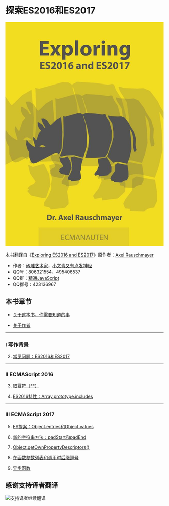 # 探索ES2016和ES2017 

![探索ES2016和ES2017](cover.jpg)

本书翻译自《[Exploring ES2016 and ES2017](http://exploringjs.com/es2016-es2017/index.html)》原作者：[Axel Rauschmayer](https://twitter.com/rauschma) 

- 作者：[砖雕艺术家](http://wpa.qq.com/msgrd?v=3&uin=806321554&site=qq&menu=yes)，[小文青又有点发神经](http://wpa.qq.com/msgrd?v=3&uin=495406537&site=qq&menu=yes) 
- QQ号：806321554，495406537 
- QQ群：[精通JavaScript](http://shang.qq.com/wpa/qunwpa?idkey=226270a3946e49c5f321887c845c4328da8b4cf8ca966e17f1dba921a3a5f98c) 
- QQ群号：423136967 

## 本书章节 

* [关于这本书，你需要知道的事](https://ecmascript-china.github.io/Exploring-ES2016-and-ES2017/%E5%85%B3%E4%BA%8E%E8%BF%99%E6%9C%AC%E4%B9%A6%EF%BC%8C%E4%BD%A0%E9%9C%80%E8%A6%81%E7%9F%A5%E9%81%93%E7%9A%84%E4%BA%8B) 

* [关于作者](https://ecmascript-china.github.io/Exploring-ES2016-and-ES2017/%E5%85%B3%E4%BA%8E%E4%BD%9C%E8%80%85) 

---

### I 写作背景 


2. [常见问题：ES2016和ES2017](https://ecmascript-china.github.io/Exploring-ES2016-and-ES2017/2.常见问题：ES2016和ES2017)

---

### II ECMAScript 2016 

3. [取幂符（\*\*）](https://ecmascript-china.github.io/Exploring-ES2016-and-ES2017/3.取幂符) 

4. [ES2016特性：Array.prototype.includes](https://ecmascript-china.github.io/Exploring-ES2016-and-ES2017/4.ES2016特性：Array.prototype.includes) 

---

### III ECMAScript 2017 

5. [ES提案：Object.entries和Object.values](https://ecmascript-china.github.io/Exploring-ES2016-and-ES2017/5.ES提案：Object.entries()和Object.values()) 

6. [新的字符串方法：padStart和padEnd](https://ecmascript-china.github.io/Exploring-ES2016-and-ES2017/6.新的字符串方法：padStart和padEnd) 

7. [Object.getOwnPropertyDescriptors()](https://ecmascript-china.github.io/Exploring-ES2016-and-ES2017/7.Object.getOwnPropertyDescriptors()) 

8. [在函数参数列表和调用时后缀逗号](https://ecmascript-china.github.io/Exploring-ES2016-and-ES2017/8.%E5%9C%A8%E5%87%BD%E6%95%B0%E5%8F%82%E6%95%B0%E5%88%97%E8%A1%A8%E5%92%8C%E8%B0%83%E7%94%A8%E6%97%B6%E5%90%8E%E7%BC%80%E9%80%97%E5%8F%B7) 

9. [异步函数](https://ecmascript-china.github.io/9.异步函数) 

## 感谢支持译者翻译 

![支持译者继续翻译](http://static.ikindness.cn/donate.png)